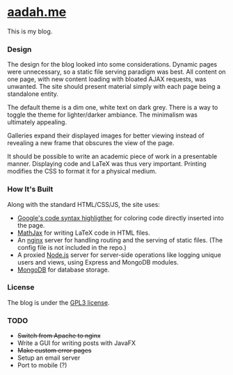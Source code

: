# [aadah.me](http://aadah.me/)

This is my blog.

### Design

The design for the blog looked into some considerations.
Dynamic pages were unnecessary, so a static file serving
paradigm was best. All content on one page, with new
content loading with bloated AJAX requests, was unwanted.
The site should present material simply with each page
being a standalone entity.

The default theme is a dim one, white text on dark grey.
There is a way to toggle the theme for lighter/darker
ambiance. The minimalism was ultimately appealing.

Galleries expand their displayed images for better viewing
instead of revealing a new frame that obscures the view of
the page.

It should be possible to write an academic piece of work
in a presentable manner. Displaying code and LaTeX was
thus very important. Printing modifies the CSS to format
it for a physical medium.

### How It's Built

Along with the standard HTML/CSS/JS, the site uses:

* [Google's code syntax highligther](https://code.google.com/p/google-code-prettify/) for coloring code
    directly inserted into the page.
* [MathJax](http://www.mathjax.org/) for writing LaTeX code in HTML files.
* An [nginx](http://nginx.org/) server for handling routing and the
    serving of static files. (The config file is not included
    in the repo.)
* A proxied [Node.js](http://nodejs.org/) server for server-side operations
    like logging unique users and views, using Express and
    MongoDB modules.
* [MongoDB](http://www.mongodb.org/) for database storage.

### License

The blog is under the [GPL3 license](https://www.gnu.org/copyleft/gpl.html).

### TODO

* ~~Switch from Apache to nginx~~
* Write a GUI for writing posts with JavaFX
* ~~Make custom error pages~~
* Setup an email server
* Port to mobile (?)